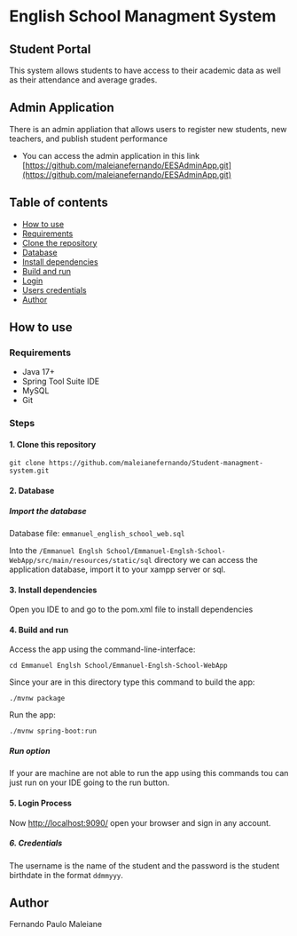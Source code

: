 # English School Managment System
## Student Portal
This system allows students to have access to their academic data as well as their attendance and average grades.

## Admin Application
There is an admin appliation that allows users to register new students, new teachers, and publish student performance

- You can access the admin application in this link [https://github.com/maleianefernando/EESAdminApp.git](https://github.com/maleianefernando/EESAdminApp.git)

## Table of contents
- [How to use](#how-to-use)
- [Requirements](#requirements)
- [Clone the repository](#1-clone-this-repository)
- [Database](#2-import-the-database)
- [Install dependencies](#3-open-your-ide-to-install-dependencies)
- [Build and run](#4-access-the-using-the-command-line)
- [Login](#5-login-process)
- [Users credentials](#6-credentials)
- [Author](#author)

## How to use
### Requirements
- Java 17+
- Spring Tool Suite IDE
- MySQL
- Git
### Steps
#### 1. Clone this repository
```
git clone https://github.com/maleianefernando/Student-managment-system.git
```
#### 2. Database
##### Import the database
Database file: ```emmanuel_english_school_web.sql```

Into the ```/Emmanuel Englsh School/Emmanuel-Englsh-School-WebApp/src/main/resources/static/sql``` directory we can access the application database, import it to your xampp server or sql.

#### 3. Install dependencies
Open you IDE to and go to the pom.xml file to install dependencies
#### 4. Build and run
Access the app using the command-line-interface:
```
cd Emmanuel Englsh School/Emmanuel-Englsh-School-WebApp
```
Since your are in this directory type this command to build the app:
```
./mvnw package
```
Run the app:
```
./mvnw spring-boot:run
```
##### Run option
If your are machine are not able to run the app using this commands tou can just run on your IDE going to the run button.

#### 5. Login Process
Now [http://localhost:9090/](http://localhost:9090/) open your browser and sign in any account.

##### 6. Credentials
The username is the name of the student and the password is the student birthdate in the format ```ddmmyyy```.

## Author
Fernando Paulo Maleiane
